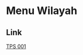# Menu Wilayah

## Link

[TPS 001](https://github.com/gigit-pemilu/pemilu-2024-76-sulawesi-barat/tree/main/pileg-dpr/hitung-suara/sub/76-sulawesi-barat/sub/03-mamasa/sub/02-aralle/sub/2015-ralleanak-utara/sub/001-tps)

